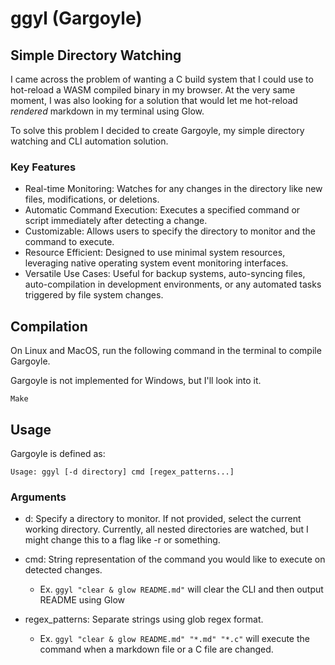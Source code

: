 # ggyl (Gargoyle)

## Simple Directory Watching

I came across the problem of wanting a C build system that I could use to hot-reload a WASM compiled binary in my browser. At the very same moment, I was also looking for a solution that would let me hot-reload *rendered* markdown in my terminal using Glow.

To solve this problem I decided to create Gargoyle, my simple directory watching and CLI automation solution.

### Key Features

- Real-time Monitoring: Watches for any changes in the directory like new files, modifications, or deletions.
- Automatic Command Execution: Executes a specified command or script immediately after detecting a change.
- Customizable: Allows users to specify the directory to monitor and the command to execute.
- Resource Efficient: Designed to use minimal system resources, leveraging native operating system event monitoring interfaces.
- Versatile Use Cases: Useful for backup systems, auto-syncing files, auto-compilation in development environments, or any automated tasks triggered by file system changes.

## Compilation

On Linux and MacOS, run the following command in the terminal to compile Gargoyle.

Gargoyle is not implemented for Windows, but I'll look into it.

```
Make
```

## Usage

Gargoyle is defined as:

```
Usage: ggyl [-d directory] cmd [regex_patterns...]
```

### Arguments

- d: Specify a directory to monitor. If not provided, select the current working directory. Currently, all nested directories are watched, but I might change this to a flag like -r or something.

- cmd: String representation of the command you would like to execute on detected changes. 
    - Ex. `ggyl "clear & glow README.md"` will clear the CLI and then output README using Glow

- regex_patterns: Separate strings using glob regex format.
    - Ex. `ggyl "clear & glow README.md" "*.md" "*.c"` will execute the command when a markdown file or a C file are changed.
